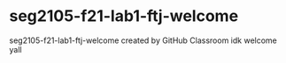 # seg2105-f21-lab1-ftj-welcome
seg2105-f21-lab1-ftj-welcome created by GitHub Classroom
idk welcome yall
